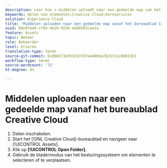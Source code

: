 ```yaml
---
description: Leer hoe u middelen uploadt naar een gedeelde map van het bureaublad van de Creative Cloud naar de Experience Cloud.
keywords: delen van elementen;Creative Cloud;kernservices
solution: Experience Cloud
title: 'Middelen uploaden naar een gedeelde map vanaf het bureaublad Creative Cloud '
uuid: 88e97e4d-cf9e-4b26-923b-ee60583cae1a
feature: Assets
topic: Beheer
role: Beheerder
level: Ervaren
translation-type: tm+mt
source-git-commit: 61d60273e933c637dfe4400da78257e1c80015b3
workflow-type: tm+mt
source-wordcount: '72'
ht-degree: 4%

---
```



# Middelen uploaden naar een gedeelde map vanaf het bureaublad Creative Cloud

1. Delen inschakelen.
1. Start het [!DNL Creative Cloud]-bureaublad en navigeer naar [!UICONTROL Assets].
1. Klik op **[!UICONTROL Open Folder].**
1. Gebruik de bladermodus van het besturingssysteem om elementen te selecteren of te verplaatsen.
